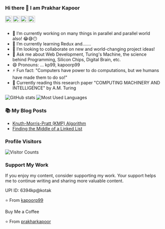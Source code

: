 ### Hi there 👋 I am Prakhar Kapoor


<!-- **kapoorp99/kapoorp99** is a ✨ _special_ ✨ repository because its `README.md` (this file) appears on your GitHub profile. -->
<a href="https://www.instagram.com/kapoorprakhar99/">
  <img align="left" alt="Prakhar | Instagram" width="22px" src="https://cdn.jsdelivr.net/npm/simple-icons@v3/icons/instagram.svg" />
</a>
<a href="https://www.codechef.com/users/kp99">
  <img align="left" alt="Prakhar | Codechef" width="22px" src="https://cdn.jsdelivr.net/npm/simple-icons@v3/icons/codechef.svg" />
</a>
<a href="mailto:kapoorprakhar99@gmail.com">
  <img align="left" alt="Prakhar | Email" width="22px" src="https://cdn.jsdelivr.net/npm/simple-icons@3.13.0/icons/gmail.svg" />
</a>
<a href="https://www.linkedin.com/in/kp99/">
  <img align="left" alt="Prakhar | LinkedIn" width="22px" src="https://cdn.jsdelivr.net/npm/simple-icons@v3/icons/linkedin.svg" />
</a>
<br>
<br>


<!-- Here are some ideas to get you started: -->

- 🔭 I’m currently working on many things in parallel and parallel world also! 😂😅😶
- 🌱 I’m currently learning Redux and.......
- 👯 I’m looking to collaborate on new and world-changing project ideas!
- 💬 Ask me about Web Development, Turing's Machine, the science behind Programming, Silicon Chips, Digital Brain, etc.
- 😄 Pronouns: ... kp99, kapoorp99
- ⚡ Fun fact: "Computers have power to do computations, but we humans have made them to do so!" 
- 📖 Currently reading this research paper "COMPUTING MACHINERY AND INTELLIGENCE" by A.M. Turing

![GitHub stats](https://github-readme-stats.vercel.app/api?username=kapoorp99&count_private=true&show_icons=true&theme=dracula&line_height=48)
![Most Used Languages](https://github-readme-stats.vercel.app/api/top-langs/?username=kapoorp99&count_private=true&theme=dracula&line_height=48)

### 📚 My Blog Posts
- [Knuth-Morris-Pratt (KMP) Algorithm](https://medium.com/@kapoorprakhar99/knuth-morris-pratt-kmp-algorithm-6a09b0fafa9b)
- [Finding the Middle of a Linked List](https://medium.com/@kapoorprakhar99/finding-the-middle-of-a-linked-list-303a172fed08)

### Profile Visitors
![Visitor Counts](https://profile-counter.glitch.me/%7Bkapoorp99%7D/count.svg)

### Support My Work
If you enjoy my content, consider supporting my work. Your support helps me to continue writing and sharing more valuable content.

UPI ID: 6394kp@kotak

⭐️ From [kapoorp99](https://github.com/kapoorp99)

Buy Me a Coffee

⭐️ From [prakharkapoor](https://www.buymeacoffee.com/prakharkapoor)
